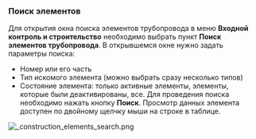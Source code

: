 ﻿
### Поиск элементов 
Для открытия окна поиска элементов трубопровода в меню **Входной контроль и строительство** необходимо выбрать пункт **Поиск элементов трубопровода**.
В открывшемся окне нужно задать параметры поиска:
* Номер или его часть
* Тип искомого элемента (можно выбрать сразу несколько типов)
* Состояние элемента: только активные элементы, элементы, которые были деактивированы, все.
Для проведения поиска необходимо нажать кнопку **Поиск**.
Просмотр данных элемента доступен по двойному щелчку мыши на строке в таблице.

![_construction_elements_search.png](./images/_construction_elements_search.png "")

